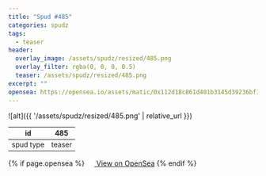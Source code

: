 ```yaml
---
title: "Spud #485"
categories: spudz
tags:
  - teaser
header:
  overlay_image: /assets/spudz/resized/485.png
  overlay_filter: rgba(0, 0, 0, 0.5)
  teaser: /assets/spudz/resized/485.png
excerpt: ""
opensea: https://opensea.io/assets/matic/0x112d18c861d401b3145d39236bf149f01e18beed/485
---
```

![alt]({{ '/assets/spudz/resized/485.png' | relative_url }})

| id | 485 |
|-|-|
| spud type | teaser |

{% if page.opensea %}
<a href="{{page.opensea}}" class="btn btn--info" onclick="window.open(this.href, '_blank'); return false;"><img src="/assets/images/opensea.svg" width="16px"><span>  View on OpenSea</span></a>
{% endif %}
